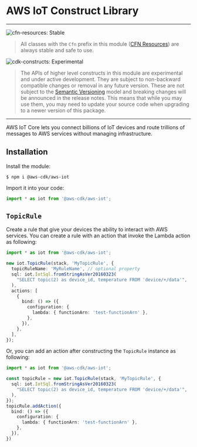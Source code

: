 # AWS IoT Construct Library
<!--BEGIN STABILITY BANNER-->

---

![cfn-resources: Stable](https://img.shields.io/badge/cfn--resources-stable-success.svg?style=for-the-badge)

> All classes with the `Cfn` prefix in this module ([CFN Resources]) are always stable and safe to use.
>
> [CFN Resources]: https://docs.aws.amazon.com/cdk/latest/guide/constructs.html#constructs_lib

![cdk-constructs: Experimental](https://img.shields.io/badge/cdk--constructs-experimental-important.svg?style=for-the-badge)

> The APIs of higher level constructs in this module are experimental and under active development.
> They are subject to non-backward compatible changes or removal in any future version. These are
> not subject to the [Semantic Versioning](https://semver.org/) model and breaking changes will be
> announced in the release notes. This means that while you may use them, you may need to update
> your source code when upgrading to a newer version of this package.

---

<!--END STABILITY BANNER-->

AWS IoT Core lets you connect billions of IoT devices and route trillions of
messages to AWS services without managing infrastructure.

## Installation

Install the module:

```console
$ npm i @aws-cdk/aws-iot
```

Import it into your code:

```ts
import * as iot from '@aws-cdk/aws-iot';
```

## `TopicRule`

Create a rule that give your devices the ability to interact with AWS services.
You can create a rule with an action that invoke the Lambda action as following:

```ts
import * as iot from '@aws-cdk/aws-iot';

new iot.TopicRule(stack, 'MyTopicRule', {
  topicRuleName: 'MyRuleName', // optional property
  sql: iot.IotSql.fromStringAsVer20160323(
    "SELECT topic(2) as device_id, temperature FROM 'device/+/data'",
  ),
  actions: [
    {
      bind: () => ({
        configuration: {
          lambda: { functionArn: 'test-functionArn' },
        },
      }),
    },
  ],
});
```

Or, you can add an action after constructing the `TopicRule` instance as following:

```ts
import * as iot from '@aws-cdk/aws-iot';

const topicRule = new iot.TopicRule(stack, 'MyTopicRule', {
  sql: iot.IotSql.fromStringAsVer20160323(
    "SELECT topic(2) as device_id, temperature FROM 'device/+/data'",
  ),
});
topicRule.addAction({
  bind: () => ({
    configuration: {
      lambda: { functionArn: 'test-functionArn' },
    },
  }),
})
```
